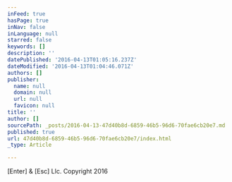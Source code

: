 ```yaml
---
inFeed: true
hasPage: true
inNav: false
inLanguage: null
starred: false
keywords: []
description: ''
datePublished: '2016-04-13T01:05:16.237Z'
dateModified: '2016-04-13T01:04:46.071Z'
authors: []
publisher:
  name: null
  domain: null
  url: null
  favicon: null
title: ''
author: []
sourcePath: _posts/2016-04-13-47d40b8d-6859-46b5-96d6-70fae6cb20e7.md
published: true
url: 47d40b8d-6859-46b5-96d6-70fae6cb20e7/index.html
_type: Article

---
```

\[Enter\] & \[Esc\] Llc. Copyright 2016